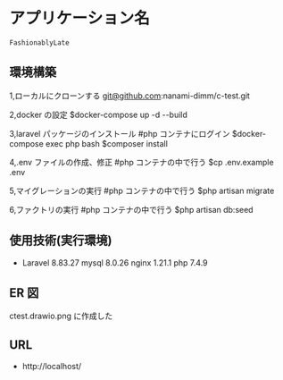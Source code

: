 # アプリケーション名

    FashionablyLate

## 環境構築

1,ローカルにクローンする
git@github.com:nanami-dimm/c-test.git

2,docker の設定
$docker-compose up -d --build

3,laravel パッケージのインストール
#php コンテナにログイン
$docker-compose exec php bash
$composer install

4,.env ファイルの作成、修正
#php コンテナの中で行う
$cp .env.example .env

5,マイグレーションの実行
#php コンテナの中で行う
$php artisan migrate

6,ファクトリの実行
#php コンテナの中で行う
$php artisan db:seed

## 使用技術(実行環境)

- Laravel 8.83.27
  mysql 8.0.26
  nginx 1.21.1
  php 7.4.9

## ER 図

ctest.drawio.png に作成した

## URL

- http://localhost/
